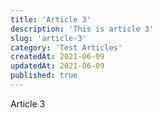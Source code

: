 ```yaml
---
title: 'Article 3'
description: 'This is article 3'
slug: 'article-3'
category: 'Test Articles'
createdAt: 2021-06-09
updatedAt: 2021-06-09
published: true
---
```


Article 3
